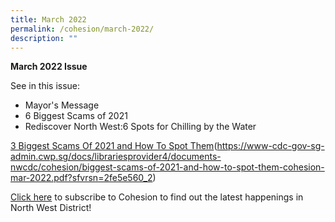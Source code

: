 ```yaml
---
title: March 2022
permalink: /cohesion/march-2022/
description: ""
---
```

**March 2022 Issue** 

See in this issue:

*   Mayor's Message
*   6 Biggest Scams of 2021
*   Rediscover North West:6 Spots for Chilling by the Water

[3 Biggest Scams Of 2021 and How To Spot Them](https://go.gov.sg/cohesion-mar-2022)(https://www-cdc-gov-sg-admin.cwp.sg/docs/librariesprovider4/documents-nwcdc/cohesion/biggest-scams-of-2021-and-how-to-spot-them-cohesion-mar-2022.pdf?sfvrsn=2fe5e560_2)  
  
[Click here](https://form.gov.sg/#!/630866290405b700128d6e53) to subscribe to Cohesion to find out the latest happenings in North West District!